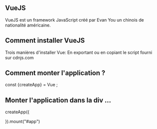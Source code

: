 ## VueJS
VueJS est un framework JavaScript créé par Evan You un chinois de nationalité américaine. 

## Comment installer VueJS
Trois manières d'installer Vue:
En exportant ou en copiant le script fourni sur cdnjs.com

## Comment monter l'application ?
const {createApp} = Vue ;

## Monter l'application dans la div ...
createApp({
    
}).mount("#app")
